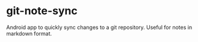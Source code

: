 # git-note-sync
Android app to quickly sync changes to a git repository. Useful for notes in markdown format.
